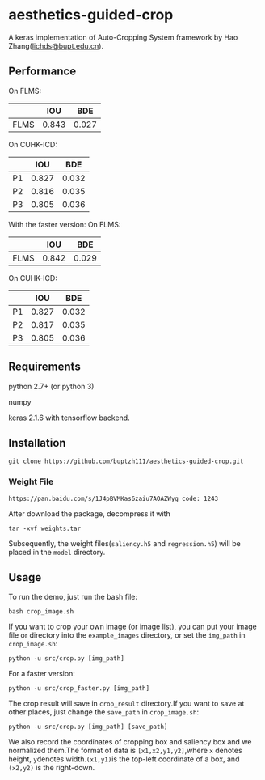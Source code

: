 # aesthetics-guided-crop

A keras implementation of Auto-Cropping System framework by Hao Zhang(lichds@bupt.edu.cn).

## Performance
On FLMS:

|        |IOU     |BDE     |
| :------: | :------: | :------: |
|FLMS|0.843|0.027|

On CUHK-ICD:

|        |IOU     |BDE     |
| :------: | :------: | :------: |
|P1|0.827|0.032|
|P2|0.816|0.035|
|P3|0.805|0.036|

With the faster version:
On FLMS:

|        |IOU     |BDE     |
| :------: | :------: | :------: |
|FLMS|0.842|0.029|

On CUHK-ICD:

|        |IOU     |BDE     |
| :------: | :------: | :------: |
|P1|0.827|0.032|
|P2|0.817|0.035|
|P3|0.805|0.036|

## Requirements
python 2.7+ (or python 3)

numpy

keras 2.1.6 with tensorflow backend.

## Installation
```
git clone https://github.com/buptzh111/aesthetics-guided-crop.git 
```

### Weight File

```
https://pan.baidu.com/s/1J4pBVMKas6zaiu7AOAZWyg code: 1243
```
After download the package,  decompress it with
```
tar -xvf weights.tar
```
Subsequently, the weight files(```saliency.h5``` and ```regression.h5```) will be placed in the ```model``` directory.

## Usage

To run the demo, just run the bash file:
```
bash crop_image.sh
```
If you want to crop your own image (or image list), you can put your image file or directory into the ```example_images``` directory,
or set the ```img_path``` in  ```crop_image.sh```:
```
python -u src/crop.py [img_path]
```
For a faster version:
```
python -u src/crop_faster.py [img_path]
```
The crop result will save in ```crop_result``` directory.If you want to save at other places, just change the ```save_path``` in ```crop_image.sh```:
```
python -u src/crop.py [img_path] [save_path]
```
We also record the coordinates of cropping box and saliency box and we normalized them.The format of data is ```[x1,x2,y1,y2]```,where ```x``` denotes height, ```y```denotes width.```(x1,y1)```is the top-left coordinate of a box, and ```(x2,y2)``` is the right-down.  

